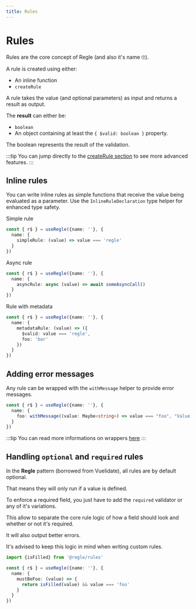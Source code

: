 ```yaml
---
title: Rules
---
```


# Rules

Rules are the core concept of Regle (and also it's name 🙄).

A rule is created using either:

- An inline function
- `createRule`

A rule takes the value (and optional parameters) as input and returns a result as output.

The **result** can either be:

- `boolean`
- An object containing at least the `{ $valid: boolean }` property.

The boolean represents the result of the validation.

:::tip
You can jump directly to the [createRule section](/core-concepts/rules/reusable-rules) to see more advanced features.
:::

## Inline rules

You can write inline rules as simple functions that receive the value being evaluated as a parameter. Use the `InlineRuleDeclaration` type helper for enhanced type safety.

Simple rule
```ts
const { r$ } = useRegle({name: ''}, {
  name: {
    simpleRule: (value) => value === 'regle'
  }
})
```

Async rule
``` ts
const { r$ } = useRegle({name: ''}, {
  name: {
    asyncRule: async (value) => await someAsyncCall()
  }
})
```

Rule with metadata

```ts
const { r$ } = useRegle({name: ''}, {
  name: {
    metadataRule: (value) => ({
      $valid: value === 'regle',
      foo: 'bar'
    })
  }
})

```

## Adding error messages

Any rule can be wrapped with the `withMessage` helper to provide error messages.

```ts
const { r$ } = useRegle({name: ''}, {
  name: {
    foo: withMessage((value: Maybe<string>) => value === "foo", "Value must be 'foo'"),
  }
})
```

:::tip
You can read more informations on wrappers [here](/core-concepts/rules/rule-wrappers)
:::

## Handling `optional` and `required` rules

In the **Regle** pattern (borrowed from Vuelidate), all rules are by default optional.

That means they will only run if a value is defined.

To enforce a required field, you just have to add the `required` validator or any of it's variations.

This allow to separate the core rule logic of how a field should look and whether or not it's required.

It will also output better errors.


It's advised to keep this logic in mind when writing custom rules.


```ts
import {isFilled} from '@regle/rules'

const { r$ } = useRegle({name: ''}, {
  name: {
    mustBeFoo: (value) => {
      return isFilled(value) && value === 'foo'
    }
  }
})
```
